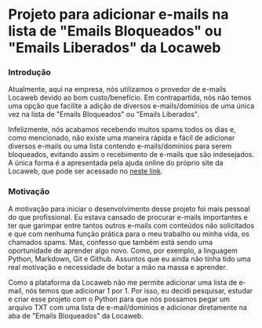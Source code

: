 # Projeto para adicionar e-mails na lista de "Emails Bloqueados" ou "Emails Liberados" da Locaweb

### Introdução

Atualmente, aqui na empresa, nós utilizamos o provedor de e-mails Locaweb devido ao bom custo/benefício. Em contrapartida, nós não temos uma opção que facilite a adição de diversos e-mails/domínios de uma única vez na lista de "Emails Bloqueados" ou "Emails Liberados".

Infelizmente, nós acabamos recebendo muitos spams todos os dias e, como mencionado, não existe uma maneira rápida e fácil de adicionar diversos e-mails ou uma lista contendo e-mails/domínios para serem bloqueados, evitando assim o recebimento de e-mails que são indesejados. A única forma é a apresentada pela ajuda online do próprio site da Locaweb, que pode ser acessado no [neste link](https://ajuda.locaweb.com.br/wiki/criar-enderecos-liberados-e-bloqueados-email-locaweb/ "neste link").

### Motivação

A motivação para iniciar o desenvolvimento desse projeto foi mais pessoal do que profissional. Eu estava cansado de procurar e-mails importantes e ter que garimpar entre tantos outros e-mails com conteúdos não solicitados e que com nenhuma função prática para o meu trabalho ou minha vida, os chamados spams. Mas, confesso que também está sendo uma oportunidade de aprender algo novo. Como, por exemplo, a linguagem Python, Markdown, Git e Github. Assuntos que eu ainda não tinha tido uma real motivação e necessidade de botar a mão na massa e aprender.

Como a plataforma da Locaweb não me permite adicionar uma lista de e-mail, nós temos que adicionar 1 por 1. Por isso, eu decidi pesquisar, estudar e criar esse projeto com o Python para que nós possamos pegar um arquivo TXT com uma lista de e-mail/domínios e adicionar diretamente na aba de "Emails Bloqueados" da Locaweb.